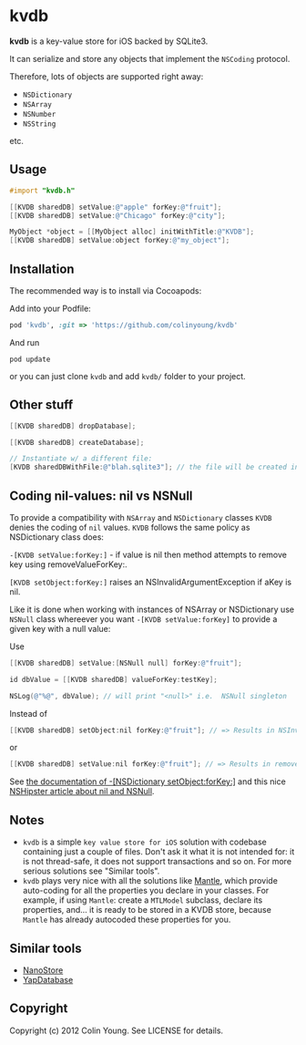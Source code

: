 # kvdb

**kvdb** is a key-value store for iOS backed by SQLite3.

It can serialize and store any objects that implement the `NSCoding` protocol.

Therefore, lots of objects are supported right away:

- `NSDictionary`
- `NSArray`
- `NSNumber`
- `NSString`

etc.

## Usage

```objective-c
#import "kvdb.h"

[[KVDB sharedDB] setValue:@"apple" forKey:@"fruit"];
[[KVDB sharedDB] setValue:@"Chicago" forKey:@"city"];

MyObject *object = [[MyObject alloc] initWithTitle:@"KVDB"];
[[KVDB sharedDB] setValue:object forKey:@"my_object"];
```

## Installation

The recommended way is to install via Cocoapods:

Add into your Podfile:

```ruby
pod 'kvdb', :git => 'https://github.com/colinyoung/kvdb'
```

And run 

```
pod update
```

or you can just clone `kvdb` and add `kvdb/` folder to your project.

## Other stuff

```objective-c
[[KVDB sharedDB] dropDatabase];

[[KVDB sharedDB] createDatabase];

// Instantiate w/ a different file:
[KVDB sharedDBWithFile:@"blah.sqlite3"]; // the file will be created in your documents directory.
```

## Coding nil-values: nil vs NSNull

To provide a compatibility with `NSArray` and `NSDictionary` classes `KVDB` denies the coding of `nil` values. `KVDB` follows the same policy as NSDictionary class does: 

`-[KVDB setValue:forKey:]` - if value is nil then method attempts to remove key using removeValueForKey:.

`[KVDB setObject:forKey:]` raises an NSInvalidArgumentException if aKey is nil.

Like it is done when working with instances of NSArray or NSDictionary use `NSNull` class whereever you want `-[KVDB setValue:forKey]` to provide a given key with a null value:

Use

```objective-c
[[KVDB sharedDB] setValue:[NSNull null] forKey:@"fruit"];

id dbValue = [[KVDB sharedDB] valueForKey:testKey]; 

NSLog(@"%@", dbValue); // will print "<null>" i.e.  NSNull singleton
```

Instead of

```objective-c
[[KVDB sharedDB] setObject:nil forKey:@"fruit"]; // => Results in NSInvalidArgumentException
```
or 

```objective-c
[[KVDB sharedDB] setValue:nil forKey:@"fruit"]; // => Results in removeValueForKey: behavior 
```

See [the documentation of -[NSDictionary setObject:forKey:]](https://developer.apple.com/library/ios/documentation/cocoa/reference/foundation/Classes/NSMutableDictionary_Class/Reference/Reference.html#//apple_ref/occ/instm/NSMutableDictionary/setObject:forKey:) and this nice [NSHipster article about nil and NSNull](http://nshipster.com/nil/).

## Notes

* `kvdb` is a simple `key value store for iOS` solution with codebase containing just a couple of files. Don't ask it what it is not intended for: it is not thread-safe, it does not support transactions and so on. For more serious solutions see "Similar tools".
* `kvdb` plays very nice with all the solutions like [Mantle](https://github.com/github/Mantle), which provide auto-coding for all the properties you declare in your classes. For example, if using `Mantle`: create a `MTLModel` subclass, declare its properties, and... it is ready to be stored in a KVDB store, because `Mantle` has already autocoded these properties for you.

## Similar tools

* [NanoStore](https://github.com/tciuro/NanoStore/)
* [YapDatabase](https://github.com/yaptv/YapDatabase)

## Copyright

Copyright (c) 2012 Colin Young. See LICENSE for details.
